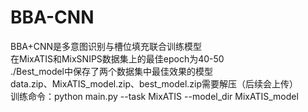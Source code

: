 # BBA-CNN

BBA+CNN是多意图识别与槽位填充联合训练模型<br>在MixATIS和MixSNIPS数据集上的最佳epoch为40-50 <br>./Best_model中保存了两个数据集中最佳效果的模型<br>data.zip、MixATIS_model.zip、best_model.zip需要解压（后续会上传）<br>训练命令：python main.py --task MixATIS --model_dir MixATIS_model

